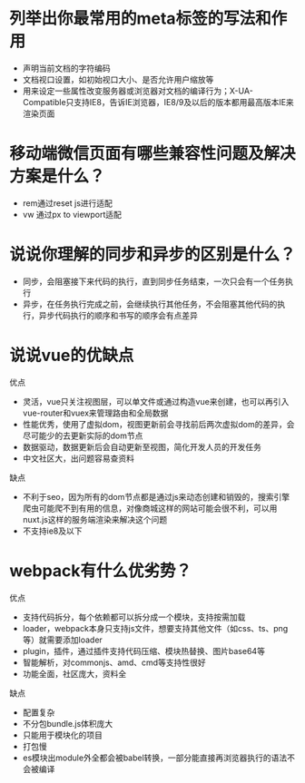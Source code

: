 # 列举出你最常用的meta标签的写法和作用

- <meta charse="UTF-8"> 声明当前文档的字符编码
- <meta name="viewport" content="initial-scale或user-scalable">文档视口设置，如初始视口大小、是否允许用户缩放等
- <meta http-equiv="X-UA-Compatible" content="IE=edge">用来设定一些属性改变服务器或浏览器对文档的编译行为；X-UA-Compatible只支持IE8，告诉IE浏览器，IE8/9及以后的版本都用最高版本IE来渲染页面

# 移动端微信页面有哪些兼容性问题及解决方案是什么？

- rem通过reset js进行适配
- vw 通过px to viewport适配

# 说说你理解的同步和异步的区别是什么？

- 同步，会阻塞接下来代码的执行，直到同步任务结束，一次只会有一个任务执行
- 异步，在任务执行完成之前，会继续执行其他任务，不会阻塞其他代码的执行，异步代码执行的顺序和书写的顺序会有点差异

# 说说vue的优缺点

优点

- 灵活，vue只关注视图层，可以单文件或通过构造vue来创建，也可以再引入vue-router和vuex来管理路由和全局数据
- 性能优秀，使用了虚拟dom，视图更新前会寻找前后两次虚拟dom的差异，会尽可能少的去更新实际的dom节点
- 数据驱动，数据更新后会自动更新至视图，简化开发人员的开发任务
- 中文社区大，出问题容易查资料

缺点

- 不利于seo，因为所有的dom节点都是通过js来动态创建和销毁的，搜索引擎爬虫可能爬不到有用的信息，对像商城这样的网站可能会很不利，可以用nuxt.js这样的服务端渲染来解决这个问题
- 不支持ie8及以下

# webpack有什么优劣势？

优点

- 支持代码拆分，每个依赖都可以拆分成一个模块，支持按需加载
- loader，webpack本身只支持js文件，想要支持其他文件（如css、ts、png等）就需要添加loader
- plugin，插件，通过插件支持代码压缩、模块热替换、图片base64等
- 智能解析，对commonjs、amd、cmd等支持性很好
- 功能全面，社区庞大，资料全

缺点

- 配置复杂
- 不分包bundle.js体积庞大
- 只能用于模块化的项目
- 打包慢
- es模块出module外全都会被babel转换，一部分能直接再浏览器执行的语法不会被编译
